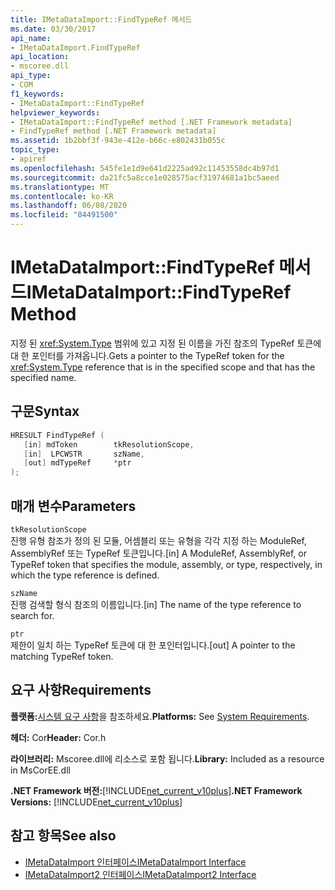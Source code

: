 ```yaml
---
title: IMetaDataImport::FindTypeRef 메서드
ms.date: 03/30/2017
api_name:
- IMetaDataImport.FindTypeRef
api_location:
- mscoree.dll
api_type:
- COM
f1_keywords:
- IMetaDataImport::FindTypeRef
helpviewer_keywords:
- IMetaDataImport::FindTypeRef method [.NET Framework metadata]
- FindTypeRef method [.NET Framework metadata]
ms.assetid: 1b2bbf3f-943e-412e-b66c-e802431b055c
topic_type:
- apiref
ms.openlocfilehash: 545fe1e1d9e641d2225ad92c11453558dc4b97d1
ms.sourcegitcommit: da21fc5a8cce1e028575acf31974681a1bc5aeed
ms.translationtype: MT
ms.contentlocale: ko-KR
ms.lasthandoff: 06/08/2020
ms.locfileid: "84491500"
---
```

# <a name="imetadataimportfindtyperef-method"></a><span data-ttu-id="96212-102">IMetaDataImport::FindTypeRef 메서드</span><span class="sxs-lookup"><span data-stu-id="96212-102">IMetaDataImport::FindTypeRef Method</span></span>
<span data-ttu-id="96212-103">지정 된 <xref:System.Type> 범위에 있고 지정 된 이름을 가진 참조의 TypeRef 토큰에 대 한 포인터를 가져옵니다.</span><span class="sxs-lookup"><span data-stu-id="96212-103">Gets a pointer to the TypeRef token for the <xref:System.Type> reference that is in the specified scope and that has the specified name.</span></span>  
  
## <a name="syntax"></a><span data-ttu-id="96212-104">구문</span><span class="sxs-lookup"><span data-stu-id="96212-104">Syntax</span></span>  
  
```cpp  
HRESULT FindTypeRef (  
   [in] mdToken        tkResolutionScope,  
   [in]  LPCWSTR       szName,  
   [out] mdTypeRef     *ptr  
);  
```  
  
## <a name="parameters"></a><span data-ttu-id="96212-105">매개 변수</span><span class="sxs-lookup"><span data-stu-id="96212-105">Parameters</span></span>  
 `tkResolutionScope`  
 <span data-ttu-id="96212-106">진행 유형 참조가 정의 된 모듈, 어셈블리 또는 유형을 각각 지정 하는 ModuleRef, AssemblyRef 또는 TypeRef 토큰입니다.</span><span class="sxs-lookup"><span data-stu-id="96212-106">[in] A ModuleRef, AssemblyRef, or TypeRef token that specifies the module, assembly, or type, respectively, in which the type reference is defined.</span></span>  
  
 `szName`  
 <span data-ttu-id="96212-107">진행 검색할 형식 참조의 이름입니다.</span><span class="sxs-lookup"><span data-stu-id="96212-107">[in] The name of the type reference to search for.</span></span>  
  
 `ptr`  
 <span data-ttu-id="96212-108">제한이 일치 하는 TypeRef 토큰에 대 한 포인터입니다.</span><span class="sxs-lookup"><span data-stu-id="96212-108">[out] A pointer to the matching TypeRef token.</span></span>  
  
## <a name="requirements"></a><span data-ttu-id="96212-109">요구 사항</span><span class="sxs-lookup"><span data-stu-id="96212-109">Requirements</span></span>  
 <span data-ttu-id="96212-110">**플랫폼:**[시스템 요구 사항](../../get-started/system-requirements.md)을 참조하세요.</span><span class="sxs-lookup"><span data-stu-id="96212-110">**Platforms:** See [System Requirements](../../get-started/system-requirements.md).</span></span>  
  
 <span data-ttu-id="96212-111">**헤더:** Cor</span><span class="sxs-lookup"><span data-stu-id="96212-111">**Header:** Cor.h</span></span>  
  
 <span data-ttu-id="96212-112">**라이브러리:** Mscoree.dll에 리소스로 포함 됩니다.</span><span class="sxs-lookup"><span data-stu-id="96212-112">**Library:** Included as a resource in MsCorEE.dll</span></span>  
  
 <span data-ttu-id="96212-113">**.NET Framework 버전:**[!INCLUDE[net_current_v10plus](../../../../includes/net-current-v10plus-md.md)]</span><span class="sxs-lookup"><span data-stu-id="96212-113">**.NET Framework Versions:** [!INCLUDE[net_current_v10plus](../../../../includes/net-current-v10plus-md.md)]</span></span>  
  
## <a name="see-also"></a><span data-ttu-id="96212-114">참고 항목</span><span class="sxs-lookup"><span data-stu-id="96212-114">See also</span></span>

- [<span data-ttu-id="96212-115">IMetaDataImport 인터페이스</span><span class="sxs-lookup"><span data-stu-id="96212-115">IMetaDataImport Interface</span></span>](imetadataimport-interface.md)
- [<span data-ttu-id="96212-116">IMetaDataImport2 인터페이스</span><span class="sxs-lookup"><span data-stu-id="96212-116">IMetaDataImport2 Interface</span></span>](imetadataimport2-interface.md)

